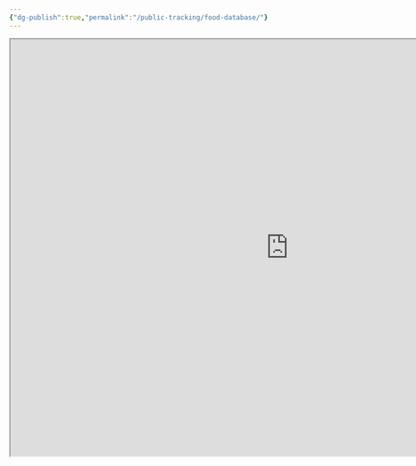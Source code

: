 ```yaml
---
{"dg-publish":true,"permalink":"/public-tracking/food-database/"}
---
```


<iframe width="1000" height="750" src="https://docs.google.com/spreadsheets/d/134IzOHPPHqIxZ3I9xmJHYHYtOUHlvpqLojyTrhKZBFs/edit?usp=sharing&embedded=true&rm=demo"></iframe>